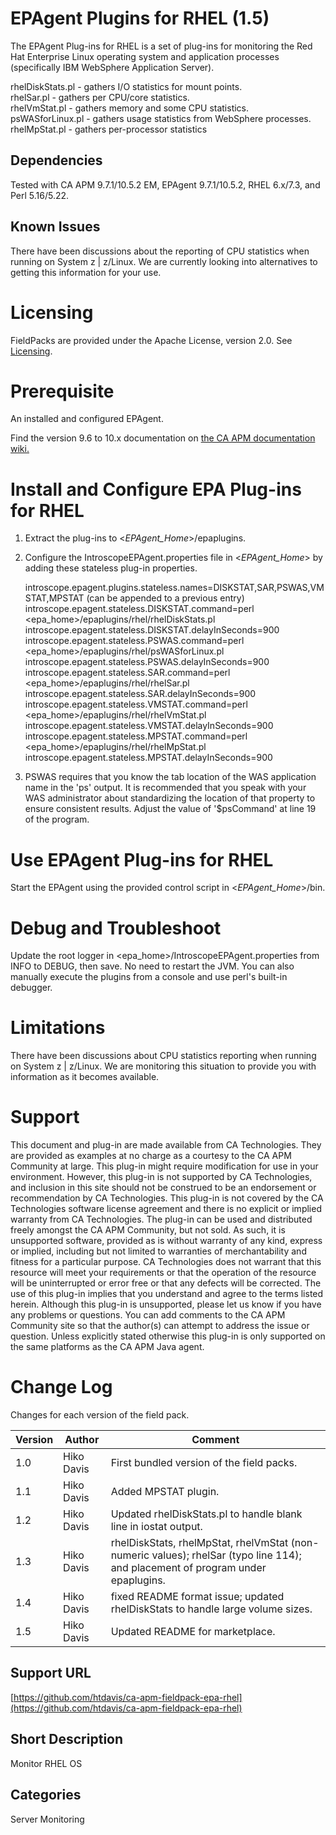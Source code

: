 # EPAgent Plugins for RHEL (1.5)

The EPAgent Plug-ins for RHEL is a set of plug-ins for monitoring the Red Hat Enterprise Linux operating system and application processes (specifically IBM WebSphere Application Server).

rhelDiskStats.pl - gathers I/O statistics for mount points.  
rhelSar.pl - gathers per CPU/core statistics.  
rhelVmStat.pl - gathers memory and some CPU statistics.  
psWASforLinux.pl - gathers usage statistics from WebSphere processes.  
rhelMpStat.pl - gathers per-processor statistics  

## Dependencies
Tested with CA APM 9.7.1/10.5.2 EM, EPAgent 9.7.1/10.5.2, RHEL 6.x/7.3, and Perl 5.16/5.22.

## Known Issues
There have been discussions about the reporting of CPU statistics when running on System z | z/Linux. We are currently looking into alternatives to getting this information for your use.

# Licensing
FieldPacks are provided under the Apache License, version 2.0. See [Licensing](https://www.apache.org/licenses/LICENSE-2.0).

# Prerequisite
An installed and configured EPAgent.

Find the version 9.6 to 10.x documentation on [the CA APM documentation wiki.](https://docops.ca.com)

# Install and Configure EPA Plug-ins for RHEL

1. Extract the plug-ins to \<*EPAgent_Home*\>/epaplugins.
2. Configure the IntroscopeEPAgent.properties file in \<*EPAgent_Home*\> by adding these stateless plug-in properties.

    introscope.epagent.plugins.stateless.names=DISKSTAT,SAR,PSWAS,VMSTAT,MPSTAT (can be appended to a previous entry)  
    introscope.epagent.stateless.DISKSTAT.command=perl <epa_home>/epaplugins/rhel/rhelDiskStats.pl  
    introscope.epagent.stateless.DISKSTAT.delayInSeconds=900  
    introscope.epagent.stateless.PSWAS.command=perl <epa_home>/epaplugins/rhel/psWASforLinux.pl  
    introscope.epagent.stateless.PSWAS.delayInSeconds=900  
    introscope.epagent.stateless.SAR.command=perl <epa_home>/epaplugins/rhel/rhelSar.pl  
    introscope.epagent.stateless.SAR.delayInSeconds=900  
    introscope.epagent.stateless.VMSTAT.command=perl <epa_home>/epaplugins/rhel/rhelVmStat.pl  
    introscope.epagent.stateless.VMSTAT.delayInSeconds=900  
    introscope.epagent.stateless.MPSTAT.command=perl <epa_home>/epaplugins/rhel/rhelMpStat.pl  
    introscope.epagent.stateless.MPSTAT.delayInSeconds=900

3. PSWAS requires that you know the tab location of the WAS application name in the 'ps' output. It is recommended that you speak with your WAS administrator about standardizing the location of that property to ensure consistent results. Adjust the value of '$psCommand' at line 19 of the program.

# Use EPAgent Plug-ins for RHEL
Start the EPAgent using the provided control script in \<*EPAgent_Home*\>/bin.

# Debug and Troubleshoot
Update the root logger in \<epa_home\>/IntroscopeEPAgent.properties from INFO to DEBUG, then save. No need to restart the JVM.
You can also manually execute the plugins from a console and use perl's built-in debugger.

# Limitations
There have been discussions about CPU statistics reporting when running on System z | z/Linux. We are monitoring this situation to provide you with information as it becomes available.

# Support
This document and plug-in are made available from CA Technologies. They are provided as examples at no charge as a courtesy to the CA APM Community at large. This plug-in might require modification for use in your environment. However, this plug-in is not supported by CA Technologies, and inclusion in this site should not be construed to be an endorsement or recommendation by CA Technologies. This plug-in is not covered by the CA Technologies software license agreement and there is no explicit or implied warranty from CA Technologies. The plug-in can be used and distributed freely amongst the CA APM Community, but not sold. As such, it is unsupported software, provided as is without warranty of any kind, express or implied, including but not limited to warranties of merchantability and fitness for a particular purpose. CA Technologies does not warrant that this resource will meet your requirements or that the operation of the resource will be uninterrupted or error free or that any defects will be corrected. The use of this plug-in implies that you understand and agree to the terms listed herein.
Although this plug-in is unsupported, please let us know if you have any problems or questions. You can add comments to the CA APM Community site so that the author(s) can attempt to address the issue or question.
Unless explicitly stated otherwise this plug-in is only supported on the same platforms as the CA APM Java agent.

# Change Log
Changes for each version of the field pack.

Version | Author | Comment
--------|--------|--------
1.0 | Hiko Davis | First bundled version of the field packs.
1.1 | Hiko Davis | Added MPSTAT plugin.
1.2 | Hiko Davis | Updated rhelDiskStats.pl to handle blank line in iostat output.
1.3 | Hiko Davis | rhelDiskStats, rhelMpStat, rhelVmStat (non-numeric values); rhelSar (typo line 114);  and placement of program under epaplugins.
1.4 | Hiko Davis | fixed README format issue; updated rhelDiskStats to handle large volume sizes.
1.5 | Hiko Davis | Updated README for marketplace.

## Support URL
[https://github.com/htdavis/ca-apm-fieldpack-epa-rhel](https://github.com/htdavis/ca-apm-fieldpack-epa-rhel)

## Short Description
Monitor RHEL OS

## Categories
Server Monitoring
